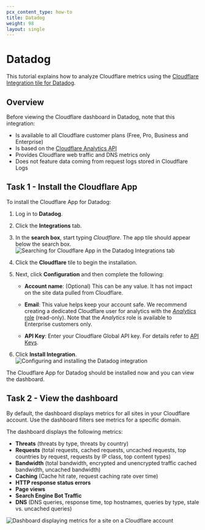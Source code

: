 ```yaml
---
pcx_content_type: how-to
title: Datadog
weight: 98
layout: single
---
```


# Datadog

This tutorial explains how to analyze Cloudflare metrics using the [Cloudflare Integration tile for Datadog](https://docs.datadoghq.com/integrations/cloudflare/).

## Overview

Before viewing the Cloudflare dashboard in Datadog, note that this integration:

- Is available to all Cloudflare customer plans (Free, Pro, Business and Enterprise)
- Is based on the [Cloudflare Analytics API](/api/operations/zone-analytics-(-deprecated)-get-dashboard)
- Provides Cloudflare web traffic and DNS metrics only
- Does not feature data coming from request logs stored in Cloudflare Logs

## Task 1 - Install the Cloudflare App

To install the Cloudflare App for Datadog:

1.  Log in to **Datadog**.

2.  Click the **Integrations** tab.

3.  In the **search box**, start typing _Cloudflare_. The app tile should appear below the search box.
    ![Searching for Cloudflare App in the Datadog Integrations tab](/images/fundamentals/datadog/screenshots/datadog-integrations.png)

4.  Click the **Cloudflare** tile to begin the installation.

5.  Next, click **Configuration** and then complete the following:

    - **Account name**: (Optional) This can be any value. It has not impact on the site data pulled from Cloudflare.

    - **Email**: This value helps keep your account safe. We recommend creating a dedicated Cloudflare user for analytics with the [_Analytics_ role](/fundamentals/setup/manage-members/roles/) (read-only). Note that the _Analytics_ role is available to Enterprise customers only.

    - **API Key**: Enter your Cloudflare Global API key. For details refer to [API Keys](/fundamentals/api/get-started/keys/).

6.  Click **Install Integration**.
    ![Configuring and installing the Datadog integration](/images/fundamentals/datadog/screenshots/cloudflare-tile-datadog-fill-details.png)

The Cloudflare App for Datadog should be installed now and you can view the dashboard.

## Task 2 - View the dashboard

By default, the dashboard displays metrics for all sites in your Cloudflare account. Use the dashboard filters see metrics for a specific domain.

The dashboard displays the following metrics:

- **Threats** (threats by type, threats by country)
- **Requests** (total requests, cached requests, uncached requests, top countries by request, requests by IP class, top content types)
- **Bandwidth** (total bandwidth, encrypted and unencrypted traffic cached bandwidth, uncached bandwidth)
- **Caching** (Cache hit rate, request caching rate over time)
- **HTTP response status errors**
- **Page views**
- **Search Engine Bot Traffic**
- **DNS** (DNS queries, response time, top hostnames, queries by type, stale vs. uncached queries)

![Dashboard displaying metrics for a site on a Cloudflare account](/images/fundamentals/datadog/dashboards/cloudflare-dashboard-datadog.png)
